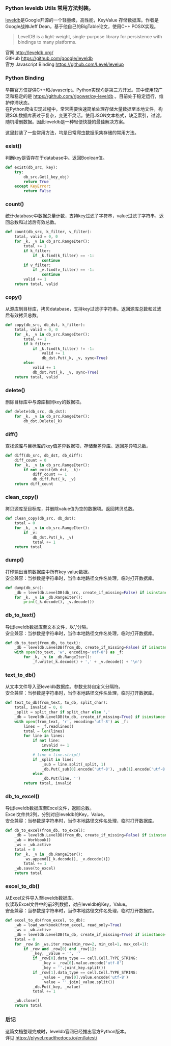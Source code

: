 ### Python leveldb Utils 常用方法封装。

[leveldb](http://leveldb.org/)是Google开源的一个轻量级，高性能，KeyValue 存储数据库。作者是Google战神Jeff Dean，基于他自己的BigTable论文，使用C++ POSIX实现。

> LevelDB is a light-weight, single-purpose library for persistence with bindings to many platforms.

官网 http://leveldb.org/  
GitHub https://github.com/google/leveldb  
官方 Javascript Binding https://github.com/Level/levelup  

### Python Binding

早期官方仅提供C++和Javascript。Python实现均是第三方开发。其中使用较广泛和稳定的是 https://github.com/rjpower/py-leveldb 。目前处于稳定运行，维护停滞状态。  
在Python爬虫实现过程中，常常需要快速简单处理存储大量数据至本地文件，构建SQL数据库表过于复杂，变更不灵活。使用JSON文本格式，缺乏索引，过滤，随机增删数据。因此leveldb是一种轻便快捷的最佳解决方案。  

这里封装了一些常用方法，均是日常爬虫数据采集存储的常用方法。  

### exist()

判断key是否存在于database中。返回Boolean值。  

```Python
def exist(db_src, key):
    try:
        db_src.Get(_key_obj)
        return True
    except KeyError:
        return False
```

### count()

统计database中数据总量计数，支持key过滤子字符串，value过滤子字符串，返回总数和过滤后有效总数。

```Python
def count(db_src, k_filter, v_filter):
    total, valid = 0, 0
    for _k, _v in db_src.RangeIter():
        total += 1
        if k_filter:
            if _k.find(k_filter) == -1:
                continue
        if v_filter:
            if _v.find(v_filter) == -1:
                continue
        valid += 1
    return total, valid
```

### copy()

从源库到目标库，拷贝database，支持key过滤子字符串。返回源库总数和过滤后有效拷贝总数。  

```Python
def copy(db_src, db_dst, k_filter):
    total, valid = 0, 0
    for _k, _v in db_src.RangeIter():
        total += 1
        if k_filter:
            if _k.find(k_filter) != -1:
                valid += 1
                db_dst.Put(_k, _v, sync=True)
        else:
            valid += 1
            db_dst.Put(_k, _v, sync=True)
    return total, valid
```

### delete()

删除目标库中与源库相同key的数据项。  

```Python
def delete(db_src, db_dst):
    for _k, _v in db_src.RangeIter():
        db_dst.Delete(_k)
```

### diff()

查找源库与目标库的key值差异数据项，存储至差异库。返回差异项总数。  

```Python
def diff(db_src, db_dst, db_diff):
    diff_count = 0
    for _k, _v in db_src.RangeIter():
        if not exist(db_dst, _k):
            diff_count += 1
            db_diff.Put(_k, _v)
    return diff_count
```

### clean_copy()

拷贝源库至目标库，并删除value值为空的数据项。返回拷贝总数。  

```Python
def clean_copy(db_src, db_dst):
    total = 0
    for _k, _v in db_src.RangeIter():
        if _v:
            db_dst.Put(_k, _v)
            total += 1
    return total

```

### dump()

打印输出当前数据库中所有key value数据。  
安全兼容：当参数是字符串时，当作本地路径文件名处理，临时打开数据库。  

```Python
def dump(db_src):
    _db = leveldb.LevelDB(db_src, create_if_missing=False) if isinstance(db_src, str) else db_src
    for _k, _v in _db.RangeIter():
        print(_k.decode(), _v.decode())
```

### db_to_text()

导出leveldb数据库至文本文件，以','分隔。  
安全兼容：当参数是字符串时，当作本地路径文件名处理，临时打开数据库。  

```Python
def db_to_text(from_db, to_text):
    _db = leveldb.LevelDB(from_db, create_if_missing=False) if isinstance(from_db, str) else from_db
    with open(to_text, 'w', encoding='utf-8') as _f:
        for _k, _v in _db.RangeIter():
            _f.write(_k.decode() + ',' + _v.decode() + '\n')
```

### text_to_db()

从文本文件导入至leveldb数据库。参数支持自定义分隔符。  
安全兼容：当参数是字符串时，当作本地路径文件名处理，临时打开数据库。  

```Python
def text_to_db(from_text, to_db, split_char):
    total, invalid = 0, 0
    _split = split_char if split_char else ','
    _db = leveldb.LevelDB(to_db, create_if_missing=True) if isinstance(to_db, str) else to_db
    with open(from_text, 'r', encoding='utf-8') as _f:
        lines = _f.readlines()
        total = len(lines)
        for line in lines:
            if not line:
                invalid += 1
                continue
            # line = line.strip()
            if _split in line:
                _sub = line.split(_split, 1)
                _db.Put(_sub[0].encode('utf-8'), _sub[1].encode('utf-8'))
            else:
                _db.Put(line, '')
        return total, invalid
```

### db_to_excel()

导出leveldb数据库至Excel文件，返回总数。  
Excel文件共2列，分别对应leveldb的Key，Value。  
安全兼容：当参数是字符串时，当作本地路径文件名处理，临时打开数据库。  

```Python
def db_to_excel(from_db, to_excel):
    _db = leveldb.LevelDB(from_db, create_if_missing=False) if isinstance(from_db, str) else from_db
    _wb = Workbook()
    _ws = _wb.active
    total = 0
    for _k, _v in _db.RangeIter():
        _ws.append([_k.decode(), _v.decode()])
        total += 1
    _wb.save(to_excel)
    return total
```

### excel_to_db()

从Excel文件导入至leveldb数据库。  
仅读取Excel文件中的前2列数据，对应leveldb的Key，Value。  
安全兼容：当参数是字符串时，当作本地路径文件名处理，临时打开数据库。  

```Python
def excel_to_db(from_excel, to_db):
    _wb = load_workbook(from_excel, read_only=True)
    _ws = _wb.active
    _db = leveldb.LevelDB(to_db, create_if_missing=True) if isinstance(to_db, str) else to_db
    total = 0
    for _row in _ws.iter_rows(min_row=2, min_col=1, max_col=1):
        if _row and _row[0] and _row[1]:
            _key, _value = '', ''
            if _row[0].data_type == cell.Cell.TYPE_STRING:
                _key = _row[0].value.encode('utf-8')
                _key = ''.join(_key.split())
            if _row[1].data_type == cell.Cell.TYPE_STRING:
                _value = _row[0].value.encode('utf-8')
                _value = ''.join(_value.split())
            _db.Put(_key, _value)
            total += 1

    _wb.close()
    return total
```

### 后记

这篇文档整理完成时，leveldb官网已经推出官方Python版本。  
详见 https://plyvel.readthedocs.io/en/latest/  
